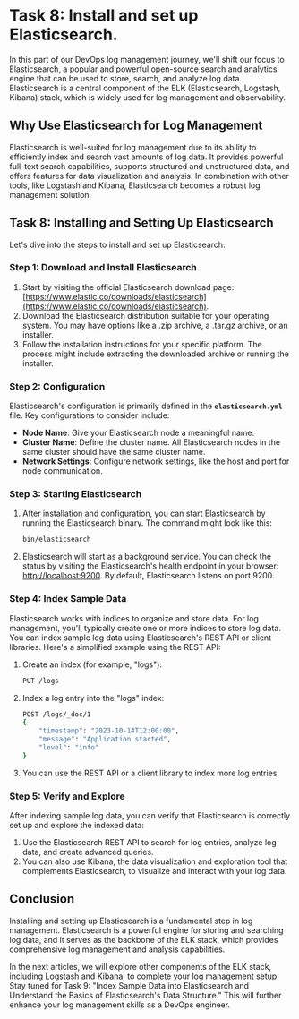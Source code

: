 # Task 8: Install and set up Elasticsearch.

In this part of our DevOps log management journey, we'll shift our focus to Elasticsearch, a popular and powerful open-source search and analytics engine that can be used to store, search, and analyze log data. Elasticsearch is a central component of the ELK (Elasticsearch, Logstash, Kibana) stack, which is widely used for log management and observability.

## **Why Use Elasticsearch for Log Management**

Elasticsearch is well-suited for log management due to its ability to efficiently index and search vast amounts of log data. It provides powerful full-text search capabilities, supports structured and unstructured data, and offers features for data visualization and analysis. In combination with other tools, like Logstash and Kibana, Elasticsearch becomes a robust log management solution.

## **Task 8: Installing and Setting Up Elasticsearch**

Let's dive into the steps to install and set up Elasticsearch:

### **Step 1: Download and Install Elasticsearch**

1. Start by visiting the official Elasticsearch download page: [https://www.elastic.co/downloads/elasticsearch](https://www.elastic.co/downloads/elasticsearch).
2. Download the Elasticsearch distribution suitable for your operating system. You may have options like a .zip archive, a .tar.gz archive, or an installer.
3. Follow the installation instructions for your specific platform. The process might include extracting the downloaded archive or running the installer.

### **Step 2: Configuration**

Elasticsearch's configuration is primarily defined in the **`elasticsearch.yml`** file. Key configurations to consider include:

- **Node Name**: Give your Elasticsearch node a meaningful name.
- **Cluster Name**: Define the cluster name. All Elasticsearch nodes in the same cluster should have the same cluster name.
- **Network Settings**: Configure network settings, like the host and port for node communication.

### **Step 3: Starting Elasticsearch**

1. After installation and configuration, you can start Elasticsearch by running the Elasticsearch binary. The command might look like this:
    
    ```bash
    bin/elasticsearch
    ```
    
2. Elasticsearch will start as a background service. You can check the status by visiting the Elasticsearch's health endpoint in your browser: [http://localhost:9200](http://localhost:9200/). By default, Elasticsearch listens on port 9200.

### **Step 4: Index Sample Data**

Elasticsearch works with indices to organize and store data. For log management, you'll typically create one or more indices to store log data. You can index sample log data using Elasticsearch's REST API or client libraries. Here's a simplified example using the REST API:

1. Create an index (for example, "logs"):
    
    ```bash
    PUT /logs
    ```
    
2. Index a log entry into the "logs" index:
    
    ```bash
    POST /logs/_doc/1
    {
        "timestamp": "2023-10-14T12:00:00",
        "message": "Application started",
        "level": "info"
    }
    ```
    
3. You can use the REST API or a client library to index more log entries.

### **Step 5: Verify and Explore**

After indexing sample log data, you can verify that Elasticsearch is correctly set up and explore the indexed data:

1. Use the Elasticsearch REST API to search for log entries, analyze log data, and create advanced queries.
2. You can also use Kibana, the data visualization and exploration tool that complements Elasticsearch, to visualize and interact with your log data.

## **Conclusion**

Installing and setting up Elasticsearch is a fundamental step in log management. Elasticsearch is a powerful engine for storing and searching log data, and it serves as the backbone of the ELK stack, which provides comprehensive log management and analysis capabilities.

In the next articles, we will explore other components of the ELK stack, including Logstash and Kibana, to complete your log management setup. Stay tuned for Task 9: "Index Sample Data into Elasticsearch and Understand the Basics of Elasticsearch's Data Structure." This will further enhance your log management skills as a DevOps engineer.